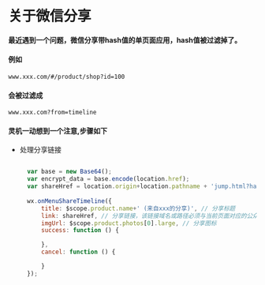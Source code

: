 # 关于微信分享

#### 最近遇到一个问题，微信分享带hash值的单页面应用，hash值被过滤掉了。

#### 例如
`www.xxx.com/#/product/shop?id=100`
#### 会被过滤成
`www.xxx.com?from=timeline`

#### 灵机一动想到一个注意,步骤如下

* 处理分享链接
  ```javascript
  
    var base = new Base64();
    var encrypt_data = base.encode(location.href);
    var shareHref = location.origin+location.pathname + 'jump.html?hash=' + encrypt_data;
    
    wx.onMenuShareTimeline({
        title: $scope.product.name+' (来自xxx的分享)', // 分享标题
        link: shareHref, // 分享链接，该链接域名或路径必须与当前页面对应的公众号JS安全域名一致
        imgUrl: $scope.product.photos[0].large, // 分享图标
        success: function () {

        },
        cancel: function () {

        }
    });
  ```
